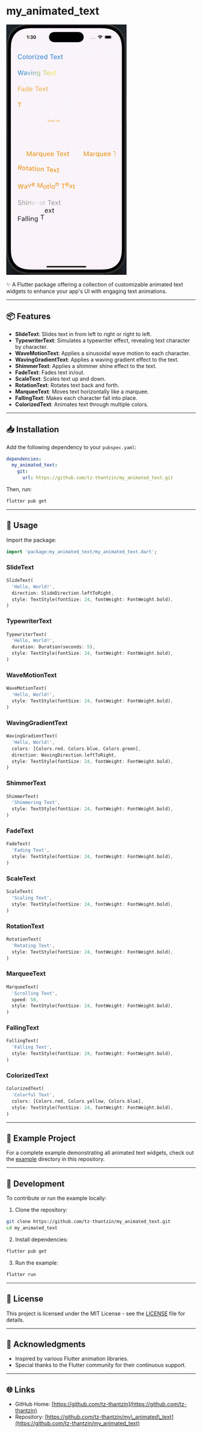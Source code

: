 # my_animated_text

![Animated Text Demo](display/animated_text_demo.gif)

✨ A Flutter package offering a collection of customizable animated text widgets to enhance your app's UI with engaging text animations.

---

## 📦 Features

* **SlideText**: Slides text in from left to right or right to left.
* **TypewriterText**: Simulates a typewriter effect, revealing text character by character.
* **WaveMotionText**: Applies a sinusoidal wave motion to each character.
* **WavingGradientText**: Applies a waving gradient effect to the text.
* **ShimmerText**: Applies a shimmer shine effect to the text.
* **FadeText**: Fades text in/out.
* **ScaleText**: Scales text up and down.
* **RotationText**: Rotates text back and forth.
* **MarqueeText**: Moves text horizontally like a marquee.
* **FallingText**: Makes each character fall into place.
* **ColorizedText**: Animates text through multiple colors.

---

## 📥 Installation

Add the following dependency to your `pubspec.yaml`:

```yaml
dependencies:
  my_animated_text:
    git:
      url: https://github.com/tz-thantzin/my_animated_text.git
```

Then, run:

```bash
flutter pub get
```

---

## 🧪 Usage

Import the package:

```dart
import 'package:my_animated_text/my_animated_text.dart';
```

### SlideText

```dart
SlideText(
  'Hello, World!',
  direction: SlideDirection.leftToRight,
  style: TextStyle(fontSize: 24, fontWeight: FontWeight.bold),
)
```

### TypewriterText

```dart
TypewriterText(
  'Hello, World!',
  duration: Duration(seconds: 5),
  style: TextStyle(fontSize: 24, fontWeight: FontWeight.bold),
)
```

### WaveMotionText

```dart
WaveMotionText(
  'Hello, World!',
  style: TextStyle(fontSize: 24, fontWeight: FontWeight.bold),
)
```

### WavingGradientText

```dart
WavingGradientText(
  'Hello, World!',
  colors: [Colors.red, Colors.blue, Colors.green],
  direction: WavingDirection.leftToRight,
  style: TextStyle(fontSize: 24, fontWeight: FontWeight.bold),
)
```

### ShimmerText

```dart
ShimmerText(
  'Shimmering Text',
  style: TextStyle(fontSize: 24, fontWeight: FontWeight.bold),
)
```

### FadeText

```dart
FadeText(
  'Fading Text',
  style: TextStyle(fontSize: 24, fontWeight: FontWeight.bold),
)
```

### ScaleText

```dart
ScaleText(
  'Scaling Text',
  style: TextStyle(fontSize: 24, fontWeight: FontWeight.bold),
)
```

### RotationText

```dart
RotationText(
  'Rotating Text',
  style: TextStyle(fontSize: 24, fontWeight: FontWeight.bold),
)
```

### MarqueeText

```dart
MarqueeText(
  'Scrolling Text',
  speed: 50,
  style: TextStyle(fontSize: 24, fontWeight: FontWeight.bold),
)
```

### FallingText

```dart
FallingText(
  'Falling Text',
  style: TextStyle(fontSize: 24, fontWeight: FontWeight.bold),
)
```

### ColorizedText

```dart
ColorizedText(
  'Colorful Text',
  colors: [Colors.red, Colors.yellow, Colors.blue],
  style: TextStyle(fontSize: 24, fontWeight: FontWeight.bold),
)
```

---

## 📄 Example Project

For a complete example demonstrating all animated text widgets, check out the [example](example/) directory in this repository.

---

## 🔧 Development

To contribute or run the example locally:

1. Clone the repository:

```bash
git clone https://github.com/tz-thantzin/my_animated_text.git
cd my_animated_text
```

2. Install dependencies:

```bash
flutter pub get
```

3. Run the example:

```bash
flutter run
```

---

## 📝 License

This project is licensed under the MIT License - see the [LICENSE](LICENSE) file for details.

---

## 📣 Acknowledgments

* Inspired by various Flutter animation libraries.
* Special thanks to the Flutter community for their continuous support.

---

## 🌐 Links

* GitHub Home: [https://github.com/tz-thantzin](https://github.com/tz-thantzin)
* Repository: [https://github.com/tz-thantzin/my\_animated\_text](https://github.com/tz-thantzin/my_animated_text)
